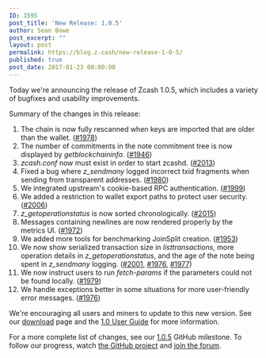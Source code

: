 ```yaml
---
ID: 1595
post_title: 'New Release: 1.0.5'
author: Sean Bowe
post_excerpt: ""
layout: post
permalink: https://blog.z.cash/new-release-1-0-5/
published: true
post_date: 2017-01-23 00:00:00
---
```

Today we're announcing the release of Zcash 1.0.5, which includes a variety of bugfixes and usability improvements.

Summary of the changes in this release:
<ol class="arabic simple">
 	<li>The chain is now fully rescanned when keys are imported that are older than the wallet. (<a class="reference external" href="https://github.com/zcash/zcash/pull/1978">#1978</a>)</li>
 	<li>The number of commitments in the note commitment tree is now displayed by <cite>getblockchaininfo</cite>. (<a class="reference external" href="https://github.com/zcash/zcash/pull/1946">#1946</a>)</li>
 	<li><cite>zcash.conf</cite> now must exist in order to start zcashd. (<a class="reference external" href="https://github.com/zcash/zcash/pull/2013">#2013</a>)</li>
 	<li>Fixed a bug where <cite>z_sendmany</cite> logged incorrect txid fragments when sending from transparent addresses. (<a class="reference external" href="https://github.com/zcash/zcash/pull/1980">#1980</a>)</li>
 	<li>We integrated upstream's cookie-based RPC authentication. (<a class="reference external" href="https://github.com/zcash/zcash/pull/1999">#1999</a>)</li>
 	<li>We added a restriction to wallet export paths to protect user security. (<a class="reference external" href="https://github.com/zcash/zcash/pull/2006">#2006</a>)</li>
 	<li><cite>z_getoperationstatus</cite> is now sorted chronologically. (<a class="reference external" href="https://github.com/zcash/zcash/pull/2015">#2015</a>)</li>
 	<li>Messages containing newlines are now rendered properly by the metrics UI. (<a class="reference external" href="https://github.com/zcash/zcash/pull/1972">#1972</a>)</li>
 	<li>We added more tools for benchmarking JoinSplit creation. (<a class="reference external" href="https://github.com/zcash/zcash/pull/1953">#1953</a>)</li>
 	<li>We now show serialized transaction size in <cite>listtransactions</cite>, more operation details in <cite>z_getoperationstatus</cite>, and the age of the note being spent in <cite>z_sendmany</cite> logging. (<a class="reference external" href="https://github.com/zcash/zcash/pull/2001">#2001</a>, <a class="reference external" href="https://github.com/zcash/zcash/pull/1976">#1976</a>, <a class="reference external" href="https://github.com/zcash/zcash/pull/1977">#1977</a>)</li>
 	<li>We now instruct users to run <cite>fetch-params</cite> if the parameters could not be found locally. (<a class="reference external" href="https://github.com/zcash/zcash/pull/1979">#1979</a>)</li>
 	<li>We handle exceptions better in some situations for more user-friendly error messages. (<a class="reference external" href="https://github.com/zcash/zcash/pull/1976">#1976</a>)</li>
</ol>
We're encouraging all users and miners to update to this new version. See our <a class="reference external" href="https://z.cash/download.html">download</a> page and the <a class="reference external" href="https://github.com/zcash/zcash/wiki/1.0-User-Guide">1.0 User Guide</a> for more information.

For a more complete list of changes, see our <a class="reference external" href="https://github.com/zcash/zcash/milestone/49">1.0.5</a> GitHub milestone. To follow our progress, watch <a class="reference external" href="https://github.com/zcash/zcash/milestones">the GitHub project</a> and <a class="reference external" href="https://forum.z.cash/">join the forum</a>.